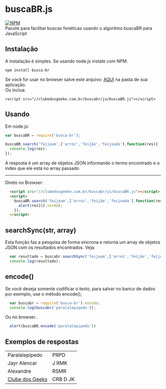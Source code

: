 # buscaBR.js
[![NPM](https://nodei.co/npm/busca-br.png?downloads=true&downloadRank=true)](https://nodei.co/npm/busca-br/)
<br/>
Pacote para facilitar buscas fonéticas usando o algoritmo buscaBR para JavaScript

## Instalação
A instalação é simples. Se usando node.js instale com NPM.
```
npm install busca-br
```

Se você for usar no browser salve este arquivo: <a href="https://raw.githubusercontent.com/JayrAlencar/buscaBR.js/master/browser/buscaBR.js">AQUI</a> na pasta de sua aplicação.
<br/>
Ou inclua:
```
<script src="//clubedosgeeke.com.br/buscabr/js/buscaBR.js"></script>
```

## Usando
Em node.js:
```js
var buscaBR = require('busca-br');

buscaBR.search('feijaum',['arroz','feijão','feijoada'],function(res){
  console.log(res);
});

```
A resposta é um array de objetos JSON informando o termo encontrado e o index que ele está no array passado
<hr/>
Direto no Browser:

```html
  <script src="//clubedosgeeke.com.br/buscabr/js/buscaBR.js"></script>
  <script>
    buscaBR.search('feijaum',['arroz','feijão','feijoada'],function(res){
      alert(res[0].termo);
    });
  </script>
```
## searchSync(str, array)
Esta função faz a pesquisa de forma sincrona e retorna um array de objetos JSON com os resultados encontrados. Veja:
```js
  var resultado = buscabr.searchSync('feijaum',['arroz','feijão','feijoada']);
  console.log(resultado);
```

## encode()
Se você deseja somente codificar o texto, para salvar no banco de dados por exemplo, use o método encode();
```js
  var buscabr = require('busca-br').encode;
  console.log(buscabr('paralalepipedo'));
```  

Ou no browser..
```js
  alert(buscaBR.encode('paralalepipedo'))
```

## Exemplos de respostas
<table>
  <tr>
    <td>Paralalepipedo</td>
    <td>PRPD</td>
  </tr>
  <tr>
    <td>Jayr Alencar</td>
    <td>J RMK</td>
  </tr>
  <tr>
    <td>Alexandre</td>
    <td>RSMR</td>
  </tr>
   <tr>
    <td><a href="//clubedosgeeks.com.br">Clube dos Geeks</a></td>
    <td>CRB D JK</td>
  </tr>
</table>
